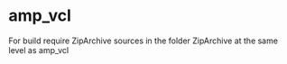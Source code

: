 # amp_vcl

For build require ZipArchive sources in the folder ZipArchive at the same level as amp_vcl
